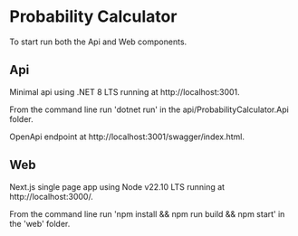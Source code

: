 # Probability Calculator

To start run both the Api and Web components.

## Api

Minimal api using .NET 8 LTS running at http://localhost:3001.

From the command line run 'dotnet run' in the api/ProbabilityCalculator.Api folder.

OpenApi endpoint at http://localhost:3001/swagger/index.html.


## Web

Next.js single page app using Node v22.10 LTS running at http://localhost:3000/.

From the command line run 'npm install && npm run build && npm start' in the 'web' folder.